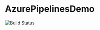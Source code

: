 # AzurePipelinesDemo

[![Build Status](https://dev.azure.com/SymbiosisICTSolutions/AzurePipelinesDemo/_apis/build/status/rafsanulhasan.AzurePipelinesDemo?branchName=dev)](https://dev.azure.com/SymbiosisICTSolutions/AzurePipelinesDemo/_build/latest?definitionId=9&branchName=dev)